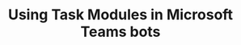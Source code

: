 ---
title: Using Task Modules in Microsoft Teams bots
description: $TODO
keywords: task modules teams bots
ms.date: 08/27/2018
---